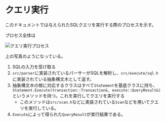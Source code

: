 # クエリ実行

このドキュメントでは与えられたSQLクエリを実行する際のプロセスを示す。

プロセス全体は

![クエリ実行プロセス](images/query-execution.drawio.png)

上の写真のようになっている。


1. SQLの入力を受け取る
2. `src/parser`に実装されているパーサーがSQLを解析し、`src/execute/sql.h`に実装されている抽象構文木として返す。
3. 抽象構文木の根に対応するクラスはすべて`Statement`を基底クラスに持ち、`Statement.Execute(transaction::Transaction&, execute::QueryResult&)` というメソッドを持つ。これを実行してクエリを実行する
    - このメソッドは`src/scan.h`などに実装されている`Scan`などを用いてクエリを実行している。
4. `Execute`によって得られた`QueryResult`が実行結果である。